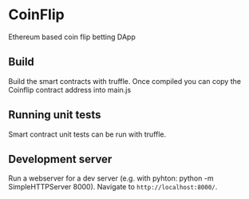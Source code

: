 # CoinFlip

Ethereum based coin flip betting DApp

## Build

Build the smart contracts with truffle.
Once compiled you can copy the Coinflip contract address into main.js

## Running unit tests

Smart contract unit tests can be run with truffle.

## Development server

Run a webserver for a dev server (e.g. with pyhton: python -m SimpleHTTPServer 8000). Navigate to `http://localhost:8000/`. 

